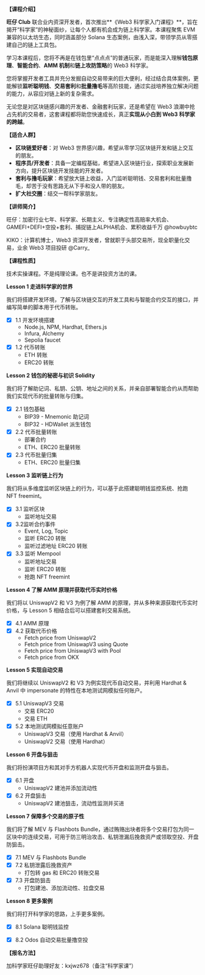 **【课程介绍】**

**旺仔 Club** 联合业内资深开发者，首次推出**《Web3 科学家入门课程》**，旨在揭开“科学家”的神秘面纱，让每个人都有机会成为链上科学家。本课程聚焦 EVM 兼容的以太坊生态，同时涵盖部分 Solana 生态案例，由浅入深，带领学员从零搭建自己的链上工具包。

学习本课程后，您将不再是在钱包里“点点点”的普通玩家，而是能深入理解**钱包原理**、**智能合约**、**AMM 机制**和**链上攻防策略**的 Web3 科学家。

您将掌握开发者工具并充分发掘自动交易带来的巨大便利，经过结合具体案例，更能解锁**监听聪明钱**、**交易套利**和**批量撸毛**等高阶技能，通过实战培养独立解决问题的能力，从容应对链上新的复杂需求。

无论您是对区块链感兴趣的开发者、金融套利玩家，还是希望在 Web3 浪潮中抢占先机的交易者，这套课程都将助您快速成长，真正**实现从小白到 Web3 科学家的跨越**。

**【适合人群】**

+ **区块链爱好者**：对 Web3 世界感兴趣，希望从零学习区块链开发和链上交互的朋友。
+ **程序员/开发者**：具备一定编程基础，希望进入区块链行业，探索职业发展新方向，提升区块链开发技能的开发者。
+ **套利与撸毛玩家**：希望放大链上收益，入门监听聪明钱、交易套利和批量撸毛，却苦于没有思路无从下手和没人带的朋友。
+ **扩大社交圈**：结交一帮科学家朋友。

**【讲师简介】**

旺仔：加密行业七年、科学家、长期主义、专注确定性高赔率大机会、GAMEFI+DEFI+空投+套利、捕捉链上ALPHA机会、累积收益千万 @howbuybtc

KIKO：计算机博士，Web3 资深开发者，曾就职于头部交易所，现全职量化交易，业余 Web3 项目投研 @Carry_

**【课程性质】**

技术实操课程。不是纯理论课。也不是讲投资方法的课。

**Lesson 1 走进科学家的世界** 

我们将搭建开发环境，了解与区块链交互的开发工具和与智能合约交互的接口，并编写简单的脚本用于代币转账。

- [x] 1.1 开发环境搭建
  + Node.js, NPM, Hardhat, Ethers.js
  + Infura, Alchemy
  + Sepolia faucet
- [x] 1.2 代币转账
  + ETH 转账
  + ERC20 转账

**Lesson 2 钱包的秘密与初识 Solidity**

我们将了解助记词、私钥、公钥、地址之间的关系，并亲自部署智能合约从而帮助我们实现代币的批量转账与归集。

- [x] 2.1 钱包基础
  + BIP39 - Mnemonic 助记词
  + BIP32 - HDWallet 派生钱包
- [x] 2.2 代币批量转账
  + 部署合约
  + ETH、ERC20 批量转账
- [x] 2.3 代币批量归集
  + ETH、ERC20 批量归集

**Lesson 3  监听链上行为**

我们将从多维度监听区块链上的行为，可以基于此搭建聪明钱监控系统、抢跑 NFT freemint。

- [x] 3.1 监听区块
  + 监听地址交易
- [x] 3.2监听合约事件
  + Event, Log, Topic
  + 监听 ERC20 转账
  + 监听过滤地址 ERC20 转账
- [x] 3.3 监听 Mempool
  + 监听地址交易
  + 监听 ERC20 转账
  + 抢跑 NFT freemint


**Lesson 4 了解 AMM 原理并获取代币实时价格**

我们将以 UniswapV2 和 V3 为例了解 AMM 的原理，并从多种来源获取代币实时价格，与 Lesson 5 相结合后可以搭建套利交易系统。

- [x] 4.1 AMM 原理
- [x] 4.2 获取代币价格
  + Fetch price from UniswapV2
  + Fetch price from UniswapV3 using Quote
  + Fetch price from UniswapV3 with Pool
  + Fetch price from OKX

**Lesson 5 实现自动交易**

我们将继续以 UniswapV2 和 V3 为例实现代币自动交易，并利用 Hardhat & Anvil  中 impersonate 的特性在本地测试网模拟任何账户。

- [x] 5.1 UniswapV3 交易
  + 交易 ERC20
  + 交易 ETH
- [x] 5.2 本地测试网模拟任意账户
  + UniswapV3 交易（使用 Hardhat & Anvil）
  + UniswapV2 交易（使用 Hardhat）

**Lesson 6 开盘与狙击**

我们将扮演项目方和其对手方机器人实现代币开盘和监测开盘与狙击。

- [x] 6.1 开盘
  + UniswapV2 建池并添加流动性
- [x] 6.2 开盘狙击
  + UniswapV2 建池狙击，流动性监测并买进

**Lesson 7 保障多个交易的原子性**

我们将了解 MEV 与 Flashbots Bundle，通过贿赂出块者将多个交易打包为同一区块中的连续交易，可用于防三明治攻击、私钥泄漏后挽救资产或领取空投、开盘防狙击。

- [x] 7.1 MEV 与 Flashbots Bundle
- [x] 7.2 私钥泄露后挽救资产
  + 打包转 gas 和 ERC20 转账交易
- [x] 7.3 开盘防狙击
  + 打包建池、添加流动性、拉盘交易

**Lesson 8 更多案例**

我们将打开科学家的思路，上手更多案例。

- [x] 8.1 Solana 聪明钱监控
- [x] 8.2 Odos 自动交易批量撸空投



**【报名方法】**

加科学家旺仔助理好友：kxjwz678（备注“科学家课”）